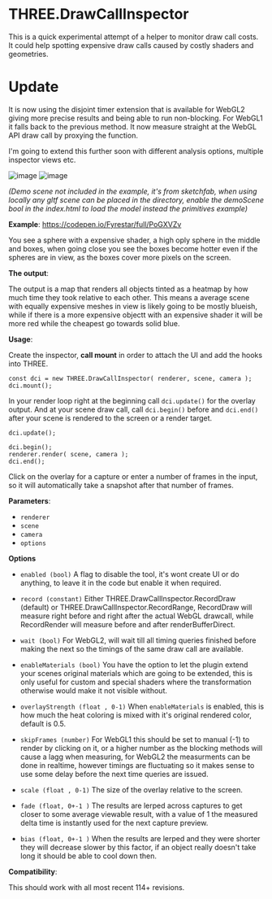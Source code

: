 # THREE.DrawCallInspector
This is a quick experimental attempt of a helper to monitor draw call costs. It could help spotting expensive draw calls caused by costly shaders and geometries.

# Update
It is now using the disjoint timer extension that is available for WebGL2 giving more precise results and being able to run non-blocking. For WebGL1 it falls back to the previous method. It now measure straight at the WebGL API draw call by proxying the function.

I'm going to extend this further soon with different analysis options, multiple inspector views etc.

![image](https://user-images.githubusercontent.com/28584767/157782016-8bad04da-d782-4213-a909-ebbca1b499a3.png)
![image](https://user-images.githubusercontent.com/28584767/157782042-0f13420f-6a99-40c0-bc48-0b9394667aa6.png)

_(Demo scene not included in the example, it's from sketchfab, when using locally any gltf scene can be placed in the directory, enable the demoScene bool in the index.html to load the model instead the primitives example)_

**Example**: https://codepen.io/Fyrestar/full/PoGXVZv

You see a sphere with a expensive shader, a high oply sphere in the middle and boxes, when going close you see the boxes become hotter even if the spheres are in view, as the boxes cover more pixels on the screen.

**The output**:

The output is a map that renders all objects tinted as a heatmap by how much time they took relative to each other. This means a average scene with equally expensive meshes in view is likely going to be mostly blueish, while if there is a more expensive objectt with an expensive shader it will be more red while the cheapest go towards solid blue.

**Usage**:

Create the inspector, **call mount** in order to attach the UI and add the hooks into THREE.

    const dci = new THREE.DrawCallInspector( renderer, scene, camera );
    dci.mount();

In your render loop right at the beginning call `dci.update()` for the overlay output. And at your scene draw call, call `dci.begin()` before and `dci.end()` after your scene is rendered to the screen or a render target.

    dci.update();

    dci.begin();
    renderer.render( scene, camera );
    dci.end();


Click on the overlay for a capture or enter a number of frames in the input, so it will automatically take a snapshot after that number of frames. 


**Parameters**:

* `renderer`
* `scene`
* `camera`
* `options`

**Options**
* `enabled (bool)`
A flag to disable the tool, it's wont create UI or do anything, to leave it in the code but enable it when required.
* `record (constant)`
Either THREE.DrawCallInspector.RecordDraw (default) or THREE.DrawCallInspector.RecordRange, RecordDraw will measure right before and right after the actual WebGL drawcall, while RecordRender will measure before and after renderBufferDirect.
* `wait (bool)`
For WebGL2, will wait till all timing queries finished before making the next so the timings of the same draw call are available.
* `enableMaterials (bool)`
You have the option to let the plugin extend your scenes original materials which are going to be extended, this is only useful for custom and special shaders where the transformation otherwise would make it not visible without. 

* `overlayStrength (float , 0-1)`
When `enableMaterials` is enabled, this is how much the heat coloring is mixed with it's original rendered color, default is 0.5.
* `skipFrames (number)`
For WebGL1 this should be set to manual (-1) to render by clicking on it, or a higher number as the blocking methods will cause a lagg when measuring, for WebGL2 the measurments can be done in realtime, however timings are fluctuating so it makes sense to use some delay before the next time queries are issued. 
* `scale (float , 0-1)`
The size of the overlay relative to the screen.
* `fade (float, 0+-1 )`
The results are lerped across captures to get closer to some average viewable result, with a value of 1 the measured delta time is instantly used for the next capture preview.
* `bias (float, 0+-1 )`
When the results are lerped and they were shorter they will decrease slower by this factor, if an object really doesn't take long it should be able to cool down then.

**Compatibility**:

This should work with all most recent 114+ revisions.
